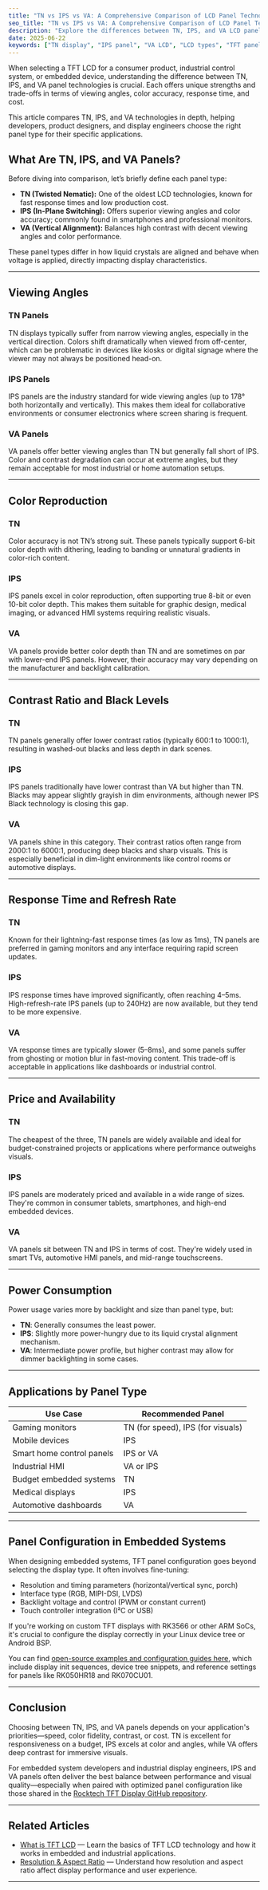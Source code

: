 ```yaml
---
title: "TN vs IPS vs VA: A Comprehensive Comparison of LCD Panel Technologies"
seo_title: "TN vs IPS vs VA: A Comprehensive Comparison of LCD Panel Technologies"
description: "Explore the differences between TN, IPS, and VA LCD panels, including their strengths, weaknesses, and best use cases. Ideal for display engineers and embedded developers."
date: 2025-06-22
keywords: ["TN display", "IPS panel", "VA LCD", "LCD types", "TFT panel comparison", "embedded display", "industrial screen", "TFT configuration"]
---
```


When selecting a TFT LCD for a consumer product, industrial control system, or embedded device, understanding the difference between TN, IPS, and VA panel technologies is crucial. Each offers unique strengths and trade-offs in terms of viewing angles, color accuracy, response time, and cost.

This article compares TN, IPS, and VA technologies in depth, helping developers, product designers, and display engineers choose the right panel type for their specific applications.

## What Are TN, IPS, and VA Panels?

Before diving into comparison, let’s briefly define each panel type:

- **TN (Twisted Nematic):** One of the oldest LCD technologies, known for fast response times and low production cost.
- **IPS (In-Plane Switching):** Offers superior viewing angles and color accuracy; commonly found in smartphones and professional monitors.
- **VA (Vertical Alignment):** Balances high contrast with decent viewing angles and color performance.

These panel types differ in how liquid crystals are aligned and behave when voltage is applied, directly impacting display characteristics.

---

## Viewing Angles

### TN Panels

TN displays typically suffer from narrow viewing angles, especially in the vertical direction. Colors shift dramatically when viewed from off-center, which can be problematic in devices like kiosks or digital signage where the viewer may not always be positioned head-on.

### IPS Panels

IPS panels are the industry standard for wide viewing angles (up to 178° both horizontally and vertically). This makes them ideal for collaborative environments or consumer electronics where screen sharing is frequent.

### VA Panels

VA panels offer better viewing angles than TN but generally fall short of IPS. Color and contrast degradation can occur at extreme angles, but they remain acceptable for most industrial or home automation setups.

---

## Color Reproduction

### TN

Color accuracy is not TN’s strong suit. These panels typically support 6-bit color depth with dithering, leading to banding or unnatural gradients in color-rich content.

### IPS

IPS panels excel in color reproduction, often supporting true 8-bit or even 10-bit color depth. This makes them suitable for graphic design, medical imaging, or advanced HMI systems requiring realistic visuals.

### VA

VA panels provide better color depth than TN and are sometimes on par with lower-end IPS panels. However, their accuracy may vary depending on the manufacturer and backlight calibration.

---

## Contrast Ratio and Black Levels

### TN

TN panels generally offer lower contrast ratios (typically 600:1 to 1000:1), resulting in washed-out blacks and less depth in dark scenes.

### IPS

IPS panels traditionally have lower contrast than VA but higher than TN. Blacks may appear slightly grayish in dim environments, although newer IPS Black technology is closing this gap.

### VA

VA panels shine in this category. Their contrast ratios often range from 2000:1 to 6000:1, producing deep blacks and sharp visuals. This is especially beneficial in dim-light environments like control rooms or automotive displays.

---

## Response Time and Refresh Rate

### TN

Known for their lightning-fast response times (as low as 1ms), TN panels are preferred in gaming monitors and any interface requiring rapid screen updates.

### IPS

IPS response times have improved significantly, often reaching 4–5ms. High-refresh-rate IPS panels (up to 240Hz) are now available, but they tend to be more expensive.

### VA

VA response times are typically slower (5–8ms), and some panels suffer from ghosting or motion blur in fast-moving content. This trade-off is acceptable in applications like dashboards or industrial control.

---

## Price and Availability

### TN

The cheapest of the three, TN panels are widely available and ideal for budget-constrained projects or applications where performance outweighs visuals.

### IPS

IPS panels are moderately priced and available in a wide range of sizes. They're common in consumer tablets, smartphones, and high-end embedded devices.

### VA

VA panels sit between TN and IPS in terms of cost. They're widely used in smart TVs, automotive HMI panels, and mid-range touchscreens.

---

## Power Consumption

Power usage varies more by backlight and size than panel type, but:

- **TN**: Generally consumes the least power.
- **IPS**: Slightly more power-hungry due to its liquid crystal alignment mechanism.
- **VA**: Intermediate power profile, but higher contrast may allow for dimmer backlighting in some cases.

---

## Applications by Panel Type

| Use Case                    | Recommended Panel |
|----------------------------|--------------------|
| Gaming monitors            | TN (for speed), IPS (for visuals) |
| Mobile devices             | IPS                |
| Smart home control panels  | IPS or VA          |
| Industrial HMI             | VA or IPS          |
| Budget embedded systems    | TN                 |
| Medical displays           | IPS                |
| Automotive dashboards      | VA                 |

---

## Panel Configuration in Embedded Systems

When designing embedded systems, TFT panel configuration goes beyond selecting the display type. It often involves fine-tuning:

- Resolution and timing parameters (horizontal/vertical sync, porch)
- Interface type (RGB, MIPI-DSI, LVDS)
- Backlight voltage and control (PWM or constant current)
- Touch controller integration (I²C or USB)

If you're working on custom TFT displays with RK3566 or other ARM SoCs, it's crucial to configure the display correctly in your Linux device tree or Android BSP.

You can find [open-source examples and configuration guides here](https://kevin109.github.io/github-display-config), which include display init sequences, device tree snippets, and reference settings for panels like RK050HR18 and RK070CU01.

---

## Conclusion

Choosing between TN, IPS, and VA panels depends on your application's priorities—speed, color fidelity, contrast, or cost. TN is excellent for responsiveness on a budget, IPS excels at color and angles, while VA offers deep contrast for immersive visuals.

For embedded system developers and industrial display engineers, IPS and VA panels often deliver the best balance between performance and visual quality—especially when paired with optimized panel configuration like those shared in the <a href="https://github.com/Kevin109/rocktech-tft-display-configs" rel="nofollow" target="_blank">Rocktech TFT Display GitHub repository</a>.

---

## Related Articles

- [What is TFT LCD](/posts/what-is-tft-lcd/) — Learn the basics of TFT LCD technology and how it works in embedded and industrial applications.
- [Resolution & Aspect Ratio](/posts/resolution-aspect-ratio/) — Understand how resolution and aspect ratio affect display performance and user experience.

---